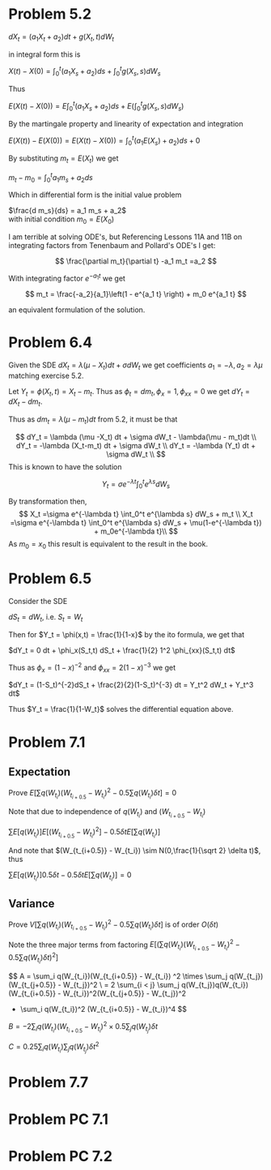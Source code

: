 # Problem 5.2

$dX_t = (a_1 X_t + a_2)dt + g(X_t,t) dW_t$

in integral form this is

$X(t) - X(0) = \int^t_0(a_1 X_s + a_2)ds + \int^t_0g(X_s,s) dW_s$

Thus

$E(X(t) - X(0)) = E \int^t_0(a_1 X_s + a_2)ds + E(\int^t_0g(X_s,s) dW_s)$

By the martingale property and linearity of expectation and integration

$E(X(t) )- E( X(0)) =E(X(t) - X(0)) = \int^t_0(a_1 E(X_s) + a_2)ds + 0$

By substituting $m_t = E(X_t)$ we get

$m_t - m_0 = \int^t_0 a_1 m_s + a_2 ds$

Which in differential form is the initial value problem

$\frac{d m_s}{ds} = a_1 m_s + a_2$    
with initial condition
$m_0 = E(X_0)$

I am terrible at solving ODE's, but Referencing Lessons 11A and 11B on integrating factors from Tenenbaum and Pollard's ODE's 
I get:

$$
\frac{\partial m_t}{\partial t} -a_1 m_t =a_2
$$

With integrating factor $e^{-a_1 t}$ we get 

$$
m_t = \frac{-a_2}{a_1}\left(1 - e^{a_1 t} \right) + m_0 e^{a_1 t}
$$

an equivalent formulation of the solution.
# Problem 6.4
Given the SDE $dX_t = \lambda (\mu -X_t) dt + \sigma dW_t$  we get coefficients $a_1=-\lambda, a_2 = \lambda \mu$ matching exercise 5.2.

Let $Y_t = \phi(X_t, t) = X_t - m_t$. 
Thus as $\phi_t = d m_t, \phi_x = 1, \phi_{xx} = 0$ we get $dY_t = dX_t - dm_t$.

Thus as $dm_t = \lambda(\mu - m_t)dt$  from 5.2, it must be that

$$
dY_t = \lambda (\mu -X_t) dt + \sigma dW_t -  \lambda(\mu - m_t)dt \\
dY_t = -\lambda (X_t-m_t) dt + \sigma dW_t \\
dY_t = -\lambda (Y_t) dt + \sigma dW_t \\
$$
This is known to have the solution

$$
Y_t = \sigma e^{-\lambda t} \int_0^t e^{\lambda s} dW_s
$$

By transformation then,
$$
X_t =\sigma e^{-\lambda t} \int_0^t e^{\lambda s} dW_s + m_t \\
X_t =\sigma e^{-\lambda t} \int_0^t e^{\lambda s} dW_s + \mu(1-e^{-\lambda t}) + m_0e^{-\lambda t}\\
$$
As $m_0 = x_0$ this result is equivalent to the result in the book.
# Problem 6.5

Consider the SDE

$dS_t = dW_t$, i.e. $S_t = W_t$

Then for $Y_t = \phi(x,t) = \frac{1}{1-x}$ by the ito formula, we get that

$dY_t = 0 dt + \phi_x(S_t,t) dS_t + \frac{1}{2} 1^2 \phi_{xx}(S_t,t) dt$

Thus as $\phi_x = (1-x)^{-2}$ and $\phi_{xx}= 2(1-x)^{-3}$ we get 


$dY_t = (1-S_t)^{-2}dS_t + \frac{2}{2}(1-S_t)^{-3} dt = Y_t^2 dW_t + Y_t^3 dt$

Thus $Y_t = \frac{1}{1-W_t}$ solves the differential equation above. 
# Problem 7.1
## Expectation
Prove
$E\left[  \sum q(W_{t_i})(W_{t_{i+0.5}} - W_{t_i}) ^2  -0.5  \sum q(W_{t_i})   \delta t\right] = 0$

Note that due to independence of $q(W_{t_i})$ and $(W_{t_{i+0.5}} - W_{t_i})$

$\sum E\left[ q(W_{t_i})\right]  E\left[ (W_{t_{i+0.5}} - W_{t_i}) ^2\right]  - 0.5  \delta t E\left[ \sum q(W_{t_i})  \right]$

And note that $(W_{t_{i+0.5}} - W_{t_i}) \sim N(0,\frac{1}{\sqrt 2} \delta t)$, thus

$\sum E\left[ q(W_{t_i})\right] 0.5 \delta t  - 0.5  \delta t E\left[ \sum q(W_{t_i})  \right] = 0$

## Variance
Prove 
$V\left[  \sum q(W_{t_i})(W_{t_{i+0.5}} - W_{t_i}) ^2  -0.5  \sum q(W_{t_i})   \delta t\right]$ is of order $O(\delta t)$

Note the three major terms from factoring
$E\left[ ( \sum q(W_{t_i})(W_{t_{i+0.5}} - W_{t_i}) ^2  -0.5  \sum q(W_{t_i})   \delta t)^2 \right]$ 

$$
A = \sum_i q(W_{t_i})(W_{t_{i+0.5}} - W_{t_i}) ^2 \times \sum_j q(W_{t_j})(W_{t_{j+0.5}} - W_{t_j})^2 \\
= 2 \sum_{i < j} \sum_j q(W_{t_j})q(W_{t_i})(W_{t_{i+0.5}} - W_{t_i})^2(W_{t_{j+0.5}} - W_{t_j})^2
+ \sum_i q(W_{t_i})^2 (W_{t_{i+0.5}} - W_{t_i})^4
$$ 


$B = -2 \sum_i q(W_{t_i})(W_{t_{i+0.5}} - W_{t_i}) ^2   \times 0.5  \sum_j q(W_{t_j})   \delta t$


$C = 0.25  \sum_i q(W_{t_i})  \sum_j q(W_{t_j}) \delta t^2$




# Problem 7.7 
# Problem PC 7.1
# Problem PC 7.2

